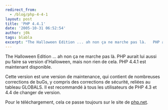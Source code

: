 ```yaml
---
redirect_from:
  - /blog/php-4-4-1
layout: post
title: 'PHP 4.4.1'
date: '2005-10-31 06:52:54'
author: j0k
tags: blabla
excerpt: "The Halloween Edition ... ah non ça ne marche pas là.   PHP aurait lui aussi pu faire sa version d'Halloween, mais non rien de cela. PHP 4.4.1 est maintenant disponible.  \n  \nCette version est une version de maintenance, qui contient de nombreuses corrections de buGs, y compris des corrections de sécurité, reliées au tableau GLOBALS. Il est recommandé à      …"
---
```


The Halloween Edition ... ah non ça ne marche pas là.   PHP aurait lui aussi pu faire sa version d'Halloween, mais non rien de cela. PHP 4.4.1 est maintenant disponible.

Cette version est une version de maintenance, qui contient de nombreuses corrections de buGs, y compris des corrections de sécurité, reliées au tableau GLOBALS. Il est recommandé à tous les utilisateurs de PHP 4.3 et 4.4 de changer de version.

Pour le téléchargement, cela ce passe toujours sur le site de [php.net](http://www.php.net/downloads.php#v4).
